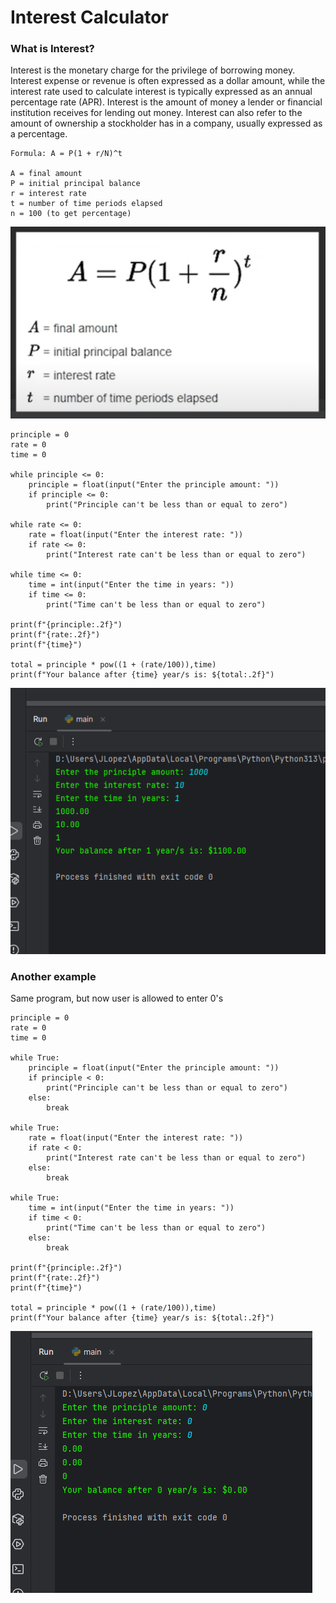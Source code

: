 # Interest Calculator

### What is Interest?
Interest is the monetary charge for the privilege of borrowing money. Interest expense or revenue is often expressed as a dollar amount, while the interest rate used to calculate interest is typically expressed as an annual percentage rate (APR). Interest is the amount of money a lender or financial institution receives for lending out money. Interest can also refer to the amount of ownership a stockholder has in a company, usually expressed as a percentage. 

    Formula: A = P(1 + r/N)^t

    A = final amount
    P = initial principal balance
    r = interest rate
    t = number of time periods elapsed
    n = 100 (to get percentage)

![alt text](image.png)


    principle = 0
    rate = 0
    time = 0

    while principle <= 0:
        principle = float(input("Enter the principle amount: "))
        if principle <= 0:
            print("Principle can't be less than or equal to zero")

    while rate <= 0:
        rate = float(input("Enter the interest rate: "))
        if rate <= 0:
            print("Interest rate can't be less than or equal to zero")

    while time <= 0:
        time = int(input("Enter the time in years: "))
        if time <= 0:
            print("Time can't be less than or equal to zero")

    print(f"{principle:.2f}")
    print(f"{rate:.2f}")
    print(f"{time}")

    total = principle * pow((1 + (rate/100)),time)
    print(f"Your balance after {time} year/s is: ${total:.2f}")

![alt text](image-1.png)

### Another example

Same program, but now user is allowed to enter 0's

    principle = 0
    rate = 0
    time = 0

    while True:
        principle = float(input("Enter the principle amount: "))
        if principle < 0:
            print("Principle can't be less than or equal to zero")
        else:
            break

    while True:
        rate = float(input("Enter the interest rate: "))
        if rate < 0:
            print("Interest rate can't be less than or equal to zero")
        else:
            break

    while True:
        time = int(input("Enter the time in years: "))
        if time < 0:
            print("Time can't be less than or equal to zero")
        else:
            break

    print(f"{principle:.2f}")
    print(f"{rate:.2f}")
    print(f"{time}")

    total = principle * pow((1 + (rate/100)),time)
    print(f"Your balance after {time} year/s is: ${total:.2f}")

![alt text](image-2.png)

